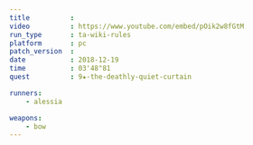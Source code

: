 ```yaml
---
title          :
video          : https://www.youtube.com/embed/pOik2w8fGtM
run_type       : ta-wiki-rules
platform       : pc
patch_version  :
date           : 2018-12-19
time           : 03'48"81
quest          : 9★-the-deathly-quiet-curtain

runners:
    - alessia

weapons:
    - bow
---
```


